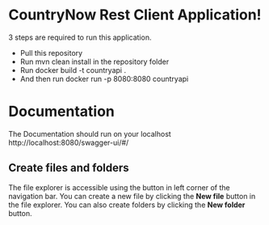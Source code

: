 # CountryNow Rest Client Application!

3 steps are required to run this application.

 - Pull this repository
 - Run mvn clean install in the repository folder
 - Run docker build -t countryapi .
 - And then run docker run -p 8080:8080 countryapi
   

# Documentation

The Documentation should run on your localhost http://localhost:8080/swagger-ui/#/

## Create files and folders

The file explorer is accessible using the button in left corner of the navigation bar. You can create a new file by clicking the **New file** button in the file explorer. You can also create folders by clicking the **New folder** button.
